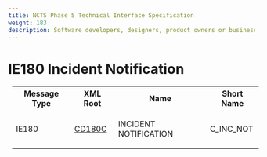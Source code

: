 ```yaml
---
title: NCTS Phase 5 Technical Interface Specification
weight: 183
description: Software developers, designers, product owners or business analysts. Integrate your software with the ERMIS service
---
```

# IE180 Incident Notification
<table cellspacing="0" style="border-collapse:collapse;margin-left:6pt">
 <tr>
  <th>
   Message Type
  </th>
  <th>
   XML Root
  </th>
  <th>
   Name
  </th>
  <th>
   Short Name
  </th>
 </tr>
 <tr style="height:14pt">
  <td style="">
   <p class="s3" style="">
    IE180
   </p>
  </td>
  <td style="">
   <a href="https://github.com/hmrc/transit-movements-validator/blob/main/conf/xsd/cd180c.xsd">
    CD180C
   </a>
  </td>
  <td style="">
   <p class="s3" style="">
    INCIDENT NOTIFICATION
   </p>
  </td>
  <td style="">
   C_INC_NOT
  </td>
 </tr>
</table>